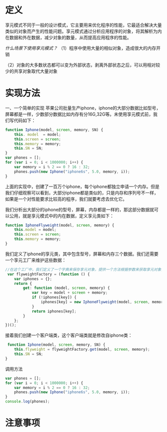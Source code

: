 # 定义

享元模式不同于一般的设计模式，它主要用来优化程序的性能，它最适合解决大量类似的对象而产生的性能问题。享元模式通过分析应用程序的对象，将其解析为内在数据和外在数据，减少对象的数量，从而提高应用程序的性能。

*什么场景下使用享元模式？*
（1）程序中使用大量的相似对象，造成很大的内存开销 

（2）对象的大多数状态都可以变为外部状态，剥离外部状态之后，可以用相对较少的共享对象取代大量对象

# 实现方法
一、一个简单的实现
苹果公司批量生产iphone，iphone的大部分数据比如型号，屏幕都是一样，少数部分数据比如内存有分16G,32G等。未使用享元模式前，我们写代码如下：
```javaScript
function Iphone(model, screen, memory, SN) {
    this. model  = model;
    this.screen = screen;
    this.memory = memory;
    this.SN = SN;
}
var phones = [];
for (var i = 0; i < 1000000; i++) {
    var memory = i % 2 == 0 ? 16 : 32;
    phones.push(new Iphone("iphone6s", 5.0, memory, i));
}
```

上面的实现中，创建了一百万个iphone，每个iphone都独立申请一个内存。但是我们仔细观察可以看到，大部分iphone都是类似的，只是内存和序列号不一样，如果是一个对性能要求比较高的程序，我们就要考虑去优化它。

我们分析出大部分的iphone的型号，屏幕，内存都是一样的，那这部分数据就可以公用，就是享元模式中的内在数据，定义享元类如下：
```javaScript
function IphoneFlyweight(model, screen, memory) {
    this.model = model;
    this.screen = screen;
    this.memory = memory;
}
```

我们定义了iphone的享元类，其中包含型号，屏幕和内存三个数据。我们还需要一个享元工厂来维护这些数据：
```javaScript
//在这个工厂中，我们定义了一个字典来保存享元对象，提供一个方法根据参数来获取享元对象，如果字典中有则直接返回，没有则创建一个返回。
 var flyweightFactory = (function () {
    var iphones = {};
    return {
        get: function (model, screen, memory) {
            var key = model + screen + memory;
            if (!iphones[key]) {
                iphones[key] = new IphoneFlyweight(model, screen, memory);
            }
            return iphones[key];
        }
    };
})();
```
接着我们创建一个客户端类，这个客户端类就是修改自iphone类：
```javaScript
 function Iphone(model, screen, memory, SN) {
    this.flyweight = flyweightFactory.get(model, screen, memory);
    this.SN = SN;
}
```

调用方法
```javaScript
var phones = [];
for (var i = 0; i < 1000000; i++) {
    var memory = i % 2 == 0 ? 16 : 32;
    phones.push(new Iphone("iphone6s", 5.0, memory, i));
}
console.log(phones);
```

# 注意事项
